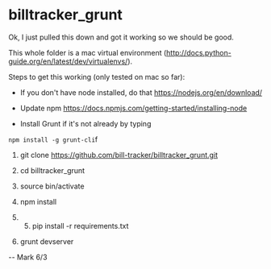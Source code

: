 # billtracker_grunt

Ok, I just pulled this down and got it working so we should be good.

This whole folder is a mac virtual environment (http://docs.python-guide.org/en/latest/dev/virtualenvs/).

Steps to get this working (only tested on mac so far):

* If you don't have node installed, do that https://nodejs.org/en/download/

* Update npm https://docs.npmjs.com/getting-started/installing-node

* Install Grunt if it's not already by typing

`npm install -g grunt-cli`f

1. git clone https://github.com/bill-tracker/billtracker_grunt.git

2. cd billtracker_grunt

3. source bin/activate

4. npm install

5. 5. pip install -r requirements.txt

6. grunt devserver


-- Mark 6/3
